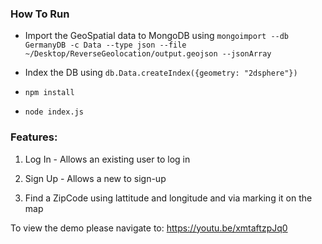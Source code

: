 ### How To Run

* Import the GeoSpatial data to MongoDB using `mongoimport --db GermanyDB -c Data --type json --file ~/Desktop/ReverseGeolocation/output.geojson --jsonArray`

* Index the DB using `db.Data.createIndex({geometry: "2dsphere"})` 

* `npm install` 
* `node index.js`

### Features:

1) Log In - Allows an existing user to log in

2) Sign Up - Allows a new to sign-up

3) Find a ZipCode using lattitude and longitude and via marking it on the map


To view the demo please navigate to: https://youtu.be/xmtaftzpJq0

